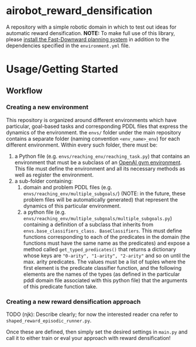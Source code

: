 # airobot_reward_densification
A repository with a simple robotic domain in which to test out ideas for automatic reward densification.
**NOTE:** To make full use of this library, please [install the Fast-Downward planning system](https://www.fast-downward.org/ObtainingAndRunningFastDownward) in addition to the dependencies specified in the `environment.yml` file.

# Usage/Getting Started
## Workflow

### Creating a new environment
This repository is organized around different environments which have particular, goal-based tasks and corresponding PDDL files that express the dynamics of the environment. the `envs/` folder under the main repository contains a separate folder (naming convention `<env_name>_env`) for each different environment. Within every such folder, there must be:

1. a Python file (e.g. `envs/reaching_env/reaching_task.py`) that contains an environment that must be a subclass of an [OpenAI gym environment](https://towardsdatascience.com/creating-a-custom-openai-gym-environment-for-stock-trading-be532be3910e). This file must define the environment and all its necessary methods as well as register the environment. 
2. a sub-folder containing:
    1. domain and problem PDDL files (e.g. `envs/reaching_env/multiple_subgoals/`) (NOTE: in the future, these problem files will be automatically generated) that represent the dynamics of this particular environment.
    2. a python file (e.g. `envs/reaching_env/multiple_subgoals/multiple_subgoals.py`) containing a definition of a subclass that inherits from `envs.base_classifiers_class. BaseClassifiers`. This must define functions corresponding to each of the predicates in the domain (the functions must have the same name as the predicates) and expose a method called `get_typed_predicates()` that returns a dictionary whose keys are `"0-arity", "1-arity", "2-arity"` and so on until the max. arity predicates. The values must be a list of tuples where the first element is the predicate classifier function, and the following elements are the names of the types (as defined in the particular pddl domain file associated with this python file) that the arguments of this predicate function take.

### Creating a new reward densification approach
TODO (njk): Describe clearly; for now the interested reader cna refer to `shaped_reward_episodic_runner.py`.

Once these are defined, then simply set the desired settings in `main.py` and call it to either train or eval your approach with reward densification!